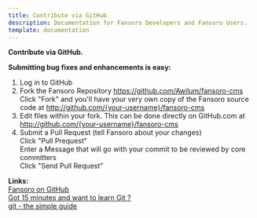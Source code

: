 ```yaml
---
title: Contribute via GitHub
description: Documentation for Fansoro Developers and Fansoro Users.
template: documentation
---
```


**Contribute via GitHub.**  

**Submitting bug fixes and enhancements is easy:**  

1. Log in to GitHub  
2. Fork the Fansoro Repository https://github.com/Awilum/fansoro-cms  
    Click "Fork" and you'll have your very own copy of the Fansoro source code at http://github.com/{your-username}/fansoro-cms  
3. Edit files within your fork. This can be done directly on GitHub.com at http://github.com/{your-username}/fansoro-cms  
4. Submit a Pull Request (tell Fansoro about your changes)  
    Click "Pull Prequest"  
    Enter a Message that will go with your commit to be reviewed by core committers  
    Click "Send Pull Request"  

**Links:**  
[Fansoro on GitHub](https://github.com/Awilum/fansoro-cms/)  
[Got 15 minutes and want to learn Git ?](http://try.github.com/levels/1/challenges/1)  
[git - the simple guide](http://rogerdudler.github.com/git-guide/)  
